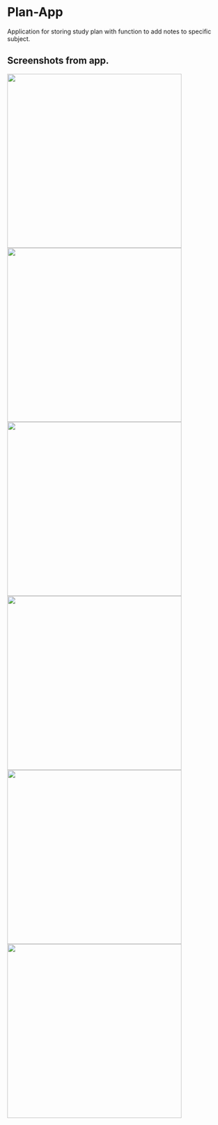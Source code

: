 # Plan-App
Application for storing study plan with function to add notes to specific subject.


## Screenshots from app.  
<img src="/screenshots/1.jpg" width="400"> <img src="/screenshots/2.jpg" width="400"> <img src="/screenshots/3.jpg" width="400"> 
<img src="/screenshots/4.jpg" width="400"> <img src="/screenshots/5.jpg" width="400"> <img src="/screenshots/6.jpg" width="400"> 

